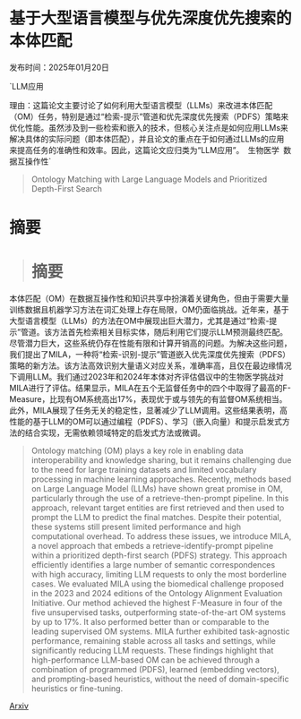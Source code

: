 # 基于大型语言模型与优先深度优先搜索的本体匹配

发布时间：2025年01月20日

`LLM应用

理由：这篇论文主要讨论了如何利用大型语言模型（LLMs）来改进本体匹配（OM）任务，特别是通过“检索-提示”管道和优先深度优先搜索（PDFS）策略来优化性能。虽然涉及到一些检索和嵌入的技术，但核心关注点是如何应用LLMs来解决具体的实际问题（即本体匹配），并且论文的重点在于如何通过LLMs的应用来提高任务的准确性和效率。因此，这篇论文应归类为“LLM应用”。` `生物医学` `数据互操作性`

> Ontology Matching with Large Language Models and Prioritized Depth-First Search

# 摘要

> # 摘要
本体匹配（OM）在数据互操作性和知识共享中扮演着关键角色，但由于需要大量训练数据且机器学习方法在词汇处理上存在局限，OM仍面临挑战。近年来，基于大型语言模型（LLMs）的方法在OM中展现出巨大潜力，尤其是通过“检索-提示”管道。该方法首先检索相关目标实体，随后利用它们提示LLM预测最终匹配。尽管潜力巨大，这些系统仍存在性能有限和计算开销高的问题。为解决这些问题，我们提出了MILA，一种将“检索-识别-提示”管道嵌入优先深度优先搜索（PDFS）策略的新方法。该方法高效识别大量语义对应关系，准确率高，且仅在最边缘情况下调用LLM。我们通过2023年和2024年本体对齐评估倡议中的生物医学挑战对MILA进行了评估。结果显示，MILA在五个无监督任务中的四个中取得了最高的F-Measure，比现有OM系统高出17%，表现优于或与领先的有监督OM系统相当。此外，MILA展现了任务无关的稳定性，显著减少了LLM调用。这些结果表明，高性能的基于LLM的OM可以通过编程（PDFS）、学习（嵌入向量）和提示启发式方法的结合实现，无需依赖领域特定的启发式方法或微调。

> Ontology matching (OM) plays a key role in enabling data interoperability and knowledge sharing, but it remains challenging due to the need for large training datasets and limited vocabulary processing in machine learning approaches. Recently, methods based on Large Language Model (LLMs) have shown great promise in OM, particularly through the use of a retrieve-then-prompt pipeline. In this approach, relevant target entities are first retrieved and then used to prompt the LLM to predict the final matches. Despite their potential, these systems still present limited performance and high computational overhead. To address these issues, we introduce MILA, a novel approach that embeds a retrieve-identify-prompt pipeline within a prioritized depth-first search (PDFS) strategy. This approach efficiently identifies a large number of semantic correspondences with high accuracy, limiting LLM requests to only the most borderline cases. We evaluated MILA using the biomedical challenge proposed in the 2023 and 2024 editions of the Ontology Alignment Evaluation Initiative. Our method achieved the highest F-Measure in four of the five unsupervised tasks, outperforming state-of-the-art OM systems by up to 17%. It also performed better than or comparable to the leading supervised OM systems. MILA further exhibited task-agnostic performance, remaining stable across all tasks and settings, while significantly reducing LLM requests. These findings highlight that high-performance LLM-based OM can be achieved through a combination of programmed (PDFS), learned (embedding vectors), and prompting-based heuristics, without the need of domain-specific heuristics or fine-tuning.

[Arxiv](https://arxiv.org/abs/2501.11441)